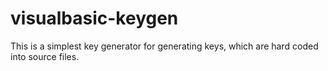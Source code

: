 visualbasic-keygen
==================

This is a simplest key generator for generating keys, which are hard coded into source files.
